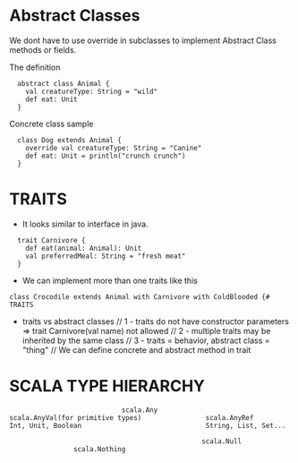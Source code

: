 # Abstract Classes

We dont have to use override in subclasses to implement Abstract Class methods or fields.

The definition

```
  abstract class Animal {
    val creatureType: String = "wild"
    def eat: Unit
  }
```

Concrete class sample
```
  class Dog extends Animal {
    override val creatureType: String = "Canine"
    def eat: Unit = println("crunch crunch")
  }
```

# TRAITS
* It looks similar to interface in java.
```
  trait Carnivore {
    def eat(animal: Animal): Unit
    val preferredMeal: String = "fresh meat"
  }
```

* We can implement more than one traits like this
```
class Crocodile extends Animal with Carnivore with ColdBlooded {# TRAITS
```

 * traits vs abstract classes
  // 1 - traits do not have constructor parameters  => trait Carnivore(val name) not allowed
  // 2 - multiple traits may be  inherited by the same class
  // 3 - traits = behavior, abstract class = "thing"
  // We can define concrete and abstract method in trait

# SCALA TYPE HIERARCHY
                                scala.Any
    scala.AnyVal(for primitive types)                scala.AnyRef
    Int, Unit, Boolean                               String, List, Set...       

                                                    scala.Null
                    scala.Nothing